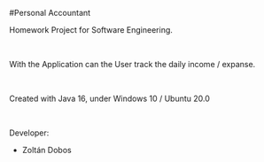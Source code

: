 #Personal Accountant

Homework Project for Software Engineering.

&nbsp;

With the Application can the User track the daily income / expanse.

&nbsp;

Created with Java 16, under Windows 10 / Ubuntu 20.0

&nbsp;

Developer:

- Zoltán Dobos


